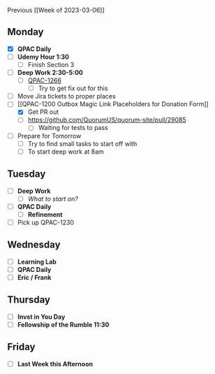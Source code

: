 Previous [[Week of 2023-03-06]]

## Monday
- [x] **QPAC Daily**
- [ ] **Udemy Hour 1:30**
	- [ ] Finish Section 3
- [ ] **Deep Work 2:30-5:00**
	- [ ] [QPAC-1266](https://quorumanalytics.atlassian.net/browse/QPAC-1266)
		- [ ] Try to get fix out for this
- [ ] Move Jira tickets to proper places
- [ ] [[QPAC-1200 Outbox Magic Link Placeholders for Donation Form]]
	- [x] Get PR out
	- [ ] https://github.com/QuorumUS/quorum-site/pull/29085
		- [ ] Waiting for tests to pass
- [ ] Prepare for Tomorrow
	- [ ] Try to find small tasks to start off with
	- [ ] To start deep work at 8am

## Tuesday
- [ ] **Deep Work**
	- [ ] *What to start on?*
- [ ] **QPAC Daily**
	- [ ] **Refinement**
- [ ] Pick up QPAC-1230

## Wednesday
- [ ] **Learning Lab**
- [ ] **QPAC Daily**
- [ ] **Eric / Frank**

## Thursday
- [ ] **Invst in You Day**
- [ ] **Fellowship of the Rumble 11:30**

## Friday
- [ ] **Last Week this Afternoon**